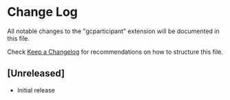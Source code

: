 # Change Log

All notable changes to the "gcparticipant" extension will be documented in this file.

Check [Keep a Changelog](http://keepachangelog.com/) for recommendations on how to structure this file.

## [Unreleased]

- Initial release